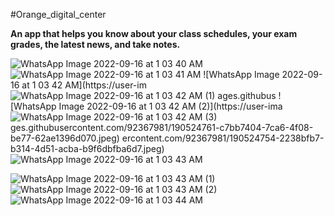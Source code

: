 #Orange_digital_center

**An app that helps you know about your class schedules, your exam grades, the latest news, and take notes.**


 
![WhatsApp Image 2022-09-16 at 1 03 40 AM](https://user-images.githubusercontent.com/92367981/190524732-9cde2439-f143-4b05-8dc2-f212dcc21005.jpeg)
![WhatsApp Image 2022-09-16 at 1 03 41 AM](https://user-images.githubusercontent.com/92367981/190524740-84ccd8e9-156a-4a90-a4ca-8a3e0c962ae5.jpeg)
![WhatsApp Image 2022-09-16 at 1 03 42 AM](https://user-im
![WhatsApp Image 2022-09-16 at 1 03 42 AM (1)](https://user-images.githubusercontent.com/92367981/190524756-176a16dc-0d2f-4d6f-aa33-a7fa4fdc5ed5.jpeg)
ages.githubus
![WhatsApp Image 2022-09-16 at 1 03 42 AM (2)](https://user-ima
![WhatsApp Image 2022-09-16 at 1 03 42 AM (3)](https://user-images.githubusercontent.com/92367981/190524763-ff68df8c-e099-4707-853a-db2eaba739fd.jpeg)
ges.githubusercontent.com/92367981/190524761-c7bb7404-7ca6-4f08-be77-62ae1396d070.jpeg)
ercontent.com/92367981/190524754-2238bfb7-b314-4d51-acba-b9f6dbfba6d7.jpeg)
![WhatsApp Image 2022-09-16 at 1 03 43 AM](https://user-images.githubusercontent.com/92367981/190524771-ebb44118-d3e6-4135-b655-ddaf99318be0.jpeg)

![WhatsApp Image 2022-09-16 at 1 03 43 AM (1)](https://user-images.githubusercontent.com/92367981/190524791-1743f9e1-5e42-44fd-b912-b0268e8c3895.jpeg)
![WhatsApp Image 2022-09-16 at 1 03 43 AM (2)](https://user-images.githubusercontent.com/92367981/190524803-8b43f42c-40dc-44ca-95f2-879318859cd6.jpeg)
![WhatsApp Image 2022-09-16 at 1 03 44 AM](https://user-images.githubusercontent.com/92367981/190524828-eb7e74f5-7b2d-456d-b34b-6bc03f3a507b.jpeg)









